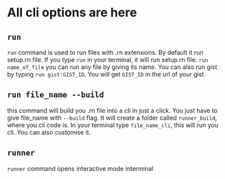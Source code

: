# All cli options are here

## `run`

`run` command is used to run files with .rn extensions. By default it run setup.rn file. If you type `run` in your terminal, it will run setup.rn file. `run name_of_file` you can run any file by giving its name. You can also run gist by typing `run gist:GIST_ID`, You will get `GIST_ID` in the url of your gist.

## `run file_name --build`
this command will build you .rn file into a cli in just a click. You just have to give file_name with `--build` flag. It will create a folder called `runner_build`, where you cli code is. In your terminal type `file_name_cli`, this will run you cli. You can also customise it.

## `runner`

`runner` command opens interactive mode interminal
